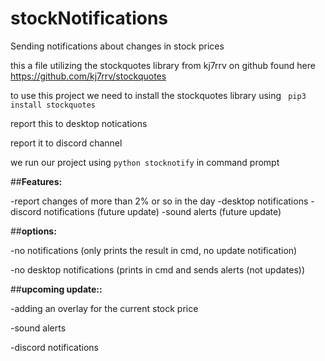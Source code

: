 # stockNotifications
Sending notifications about changes in stock prices



this a file utilizing the stockquotes library from kj7rrv on github
found here https://github.com/kj7rrv/stockquotes

to use this project we need to install the stockquotes library using
``` pip3 install stockquotes```




report this to desktop notications
<picture of the desktop notification>

report it to discord channel
<picture of the discord>


we run our project using 
```python stocknotify``` 
in command prompt



##**Features:**

-report changes of more than 2% or so in the day
-desktop notifications
-discord notifications (future update)
-sound alerts (future update)


##**options:**


  -no notifications (only prints the result in cmd, no update notification)

  -no desktop notifications (prints in cmd and sends alerts (not updates))


##**upcoming update::**

  -adding an overlay for the current stock price

  -sound alerts

  -discord notifications





